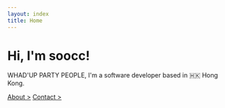 ```yaml
---
layout: index
title: Home
---
```


<div class="m-global c-white">
  <h1 id="hi-im-soocc">Hi, I'm soocc!</h1>
  <p>WHAD'UP PARTY PEOPLE, I'm a software developer based in 🇭🇰 Hong Kong.</p>

  <a id="gold-link" href="about">About ></a>
  <a id="gold-link" href="contact">Contact ></a>
</div>
